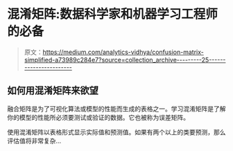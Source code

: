 # 混淆矩阵:数据科学家和机器学习工程师的必备

> 原文：<https://medium.com/analytics-vidhya/confusion-matrix-simplified-a73989c284e7?source=collection_archive---------25----------------------->

## 如何用混淆矩阵来欲望

融合矩阵是为了可视化算法或模型的性能而生成的表格之一。学习混淆矩阵是了解你的模型的性能所必须要测试或验证的数据。它也被称为误差矩阵。

使用混淆矩阵以表格形式显示实际值和预测值。如果有两个以上的类要预测，那么评估值将非常复杂…